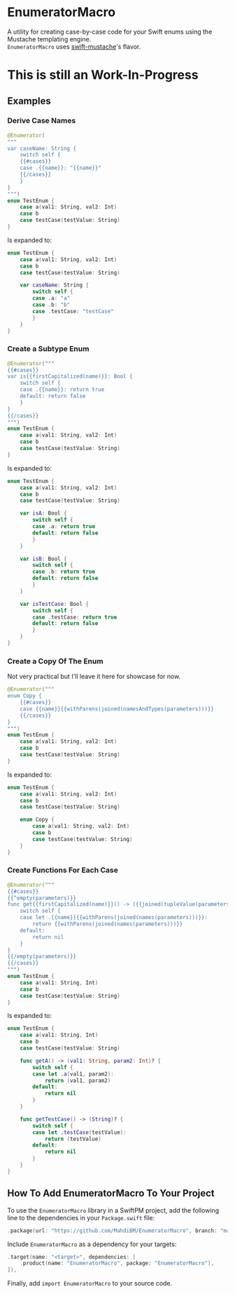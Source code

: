 # EnumeratorMacro
A utility for creating case-by-case code for your Swift enums using the Mustache templating engine.   
`EnumeratorMacro` uses [swift-mustache](https://github.com/hummingbird-project/swift-mustache/issues/35)'s flavor.

# This is still an Work-In-Progress

## Examples

### Derive Case Names
```swift
@Enumerator(
"""
var caseName: String {
    switch self {
    {{#cases}}
    case .{{name}}: "{{name}}"
    {{/cases}}
    }
}
""")
enum TestEnum {
    case a(val1: String, val2: Int)
    case b
    case testCase(testValue: String)
}
```
Is expanded to:
```swift
enum TestEnum {
    case a(val1: String, val2: Int)
    case b
    case testCase(testValue: String)

    var caseName: String {
        switch self {
        case .a: "a"
        case .b: "b"
        case .testCase: "testCase"
        }
    }
}
```

### Create a Subtype Enum

```swift
@Enumerator("""
{{#cases}}
var is{{firstCapitalized(name)}}: Bool {
    switch self {
    case .{{name}}: return true
    default: return false
    }
}
{{/cases}}
""")
enum TestEnum {
    case a(val1: String, val2: Int)
    case b
    case testCase(testValue: String)
}
```
Is expanded to:
```swift
enum TestEnum {
    case a(val1: String, val2: Int)
    case b
    case testCase(testValue: String)

    var isA: Bool {
        switch self {
        case .a: return true
        default: return false
        }
    }

    var isB: Bool {
        switch self {
        case .b: return true
        default: return false
        }
    }

    var isTestCase: Bool {
        switch self {
        case .testCase: return true
        default: return false
        }
    }
}
```

### Create a Copy Of The Enum

Not very practical but I'll leave it here for showcase for now.

```swift
@Enumerator("""
enum Copy {
    {{#cases}}
    case {{name}}{{withParens(joined(namesAndTypes(parameters)))}}
    {{/cases}}
}
""")
enum TestEnum {
    case a(val1: String, val2: Int)
    case b
    case testCase(testValue: String)
}
```
Is expanded to:
```swift
enum TestEnum {
    case a(val1: String, val2: Int)
    case b
    case testCase(testValue: String)

    enum Copy {
        case a(val1: String, val2: Int)
        case b
        case testCase(testValue: String)
    }
}
```

###  Create Functions For Each Case

```swift
@Enumerator("""
{{#cases}}
{{^empty(parameters)}}
func get{{firstCapitalized(name)}}() -> ({{joined(tupleValue(parameters))}})? {
    switch self {
    case let .{{name}}{{withParens(joined(names(parameters)))}}:
        return {{withParens(joined(names(parameters)))}}
    default:
        return nil
    }
}
{{/empty(parameters)}}
{{/cases}}
""")
enum TestEnum {
    case a(val1: String, Int)
    case b
    case testCase(testValue: String)
}
```
Is expanded to:
```swift
enum TestEnum {
    case a(val1: String, Int)
    case b
    case testCase(testValue: String)

    func getA() -> (val1: String, param2: Int)? {
        switch self {
        case let .a(val1, param2):
            return (val1, param2)
        default:
            return nil
        }
    }

    func getTestCase() -> (String)? {
        switch self {
        case let .testCase(testValue):
            return (testValue)
        default:
            return nil
        }
    }
}
```

## How To Add EnumeratorMacro To Your Project

To use the `EnumeratorMacro` library in a SwiftPM project, 
add the following line to the dependencies in your `Package.swift` file:

```swift
.package(url: "https://github.com/MahdiBM/EnumeratorMacro", branch: "main"),
```

Include `EnumeratorMacro` as a dependency for your targets:

```swift
.target(name: "<target>", dependencies: [
    .product(name: "EnumeratorMacro", package: "EnumeratorMacro"),
]),
```

Finally, add `import EnumeratorMacro` to your source code.
